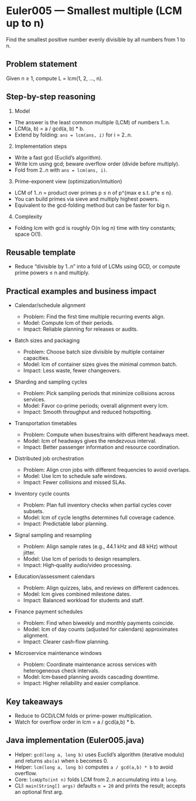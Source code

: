 # Euler005 — Smallest multiple (LCM up to n)

Find the smallest positive number evenly divisible by all numbers from 1 to n.

## Problem statement

Given n ≥ 1, compute L = lcm(1, 2, …, n).

## Step-by-step reasoning

1) Model
- The answer is the least common multiple (LCM) of numbers 1..n.
- LCM(a, b) = a / gcd(a, b) * b.
- Extend by folding: `ans = lcm(ans, i)` for i = 2..n.

2) Implementation steps
- Write a fast gcd (Euclid’s algorithm).
- Write lcm using gcd; beware overflow order (divide before multiply).
- Fold from 2..n with `ans = lcm(ans, i)`.

3) Prime-exponent view (optimization/intuition)
- LCM of 1..n = product over primes p ≤ n of p^{max e s.t. p^e ≤ n}.
- You can build primes via sieve and multiply highest powers.
- Equivalent to the gcd-folding method but can be faster for big n.

4) Complexity
- Folding lcm with gcd is roughly O(n log n) time with tiny constants; space O(1).

## Reusable template
- Reduce “divisible by 1..n” into a fold of LCMs using GCD, or compute prime powers ≤ n and multiply.

## Practical examples and business impact

- Calendar/schedule alignment
  - Problem: Find the first time multiple recurring events align.
  - Model: Compute lcm of their periods.
  - Impact: Reliable planning for releases or audits.

- Batch sizes and packaging
  - Problem: Choose batch size divisible by multiple container capacities.
  - Model: lcm of container sizes gives the minimal common batch.
  - Impact: Less waste, fewer changeovers.

- Sharding and sampling cycles
  - Problem: Pick sampling periods that minimize collisions across services.
  - Model: Favor co‑prime periods; overall alignment every lcm.
  - Impact: Smooth throughput and reduced hotspotting.

- Transportation timetables
  - Problem: Compute when buses/trains with different headways meet.
  - Model: lcm of headways gives the rendezvous interval.
  - Impact: Better passenger information and resource coordination.

- Distributed job orchestration
  - Problem: Align cron jobs with different frequencies to avoid overlaps.
  - Model: Use lcm to schedule safe windows.
  - Impact: Fewer collisions and missed SLAs.

- Inventory cycle counts
  - Problem: Plan full inventory checks when partial cycles cover subsets.
  - Model: lcm of cycle lengths determines full coverage cadence.
  - Impact: Predictable labor planning.

- Signal sampling and resampling
  - Problem: Align sample rates (e.g., 44.1 kHz and 48 kHz) without jitter.
  - Model: Use lcm of periods to design resamplers.
  - Impact: High‑quality audio/video processing.

- Education/assessment calendars
  - Problem: Align quizzes, labs, and reviews on different cadences.
  - Model: lcm gives combined milestone dates.
  - Impact: Balanced workload for students and staff.

- Finance payment schedules
  - Problem: Find when biweekly and monthly payments coincide.
  - Model: lcm of day counts (adjusted for calendars) approximates alignment.
  - Impact: Clearer cash‑flow planning.

- Microservice maintenance windows
  - Problem: Coordinate maintenance across services with heterogeneous check intervals.
  - Model: lcm‑based planning avoids cascading downtime.
  - Impact: Higher reliability and easier compliance.

## Key takeaways
- Reduce to GCD/LCM folds or prime-power multiplication.
- Watch for overflow order in lcm = a / gcd(a,b) * b.

## Java implementation (Euler005.java)

- Helper: `gcd(long a, long b)` uses Euclid’s algorithm (iterative modulo) and returns `abs(a)` when `b` becomes 0.
- Helper: `lcm(long a, long b)` computes `a / gcd(a,b) * b` to avoid overflow.
- Core: `lcmUpTo(int n)` folds LCM from 2..n accumulating into a `long`.
- CLI: `main(String[] args)` defaults `n = 20` and prints the result; accepts an optional first arg.
